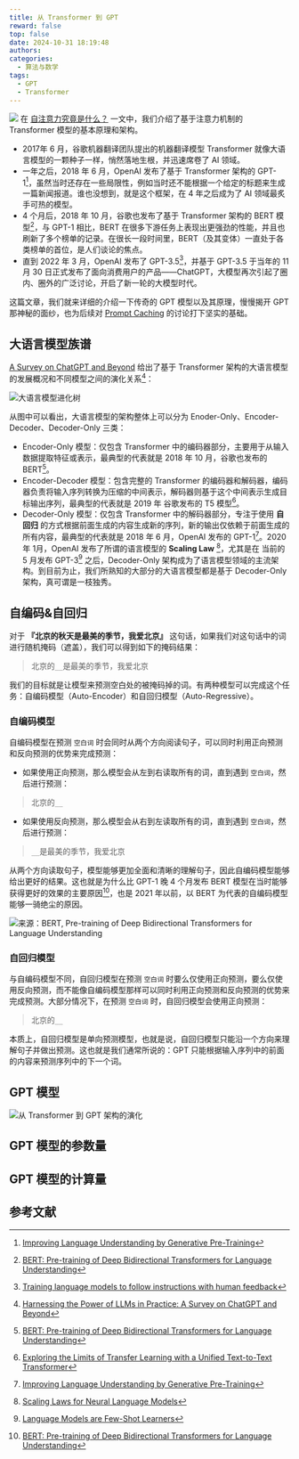 ```yaml
---
title: 从 Transformer 到 GPT
reward: false
top: false
date: 2024-10-31 18:19:48
authors:
categories:
  - 算法与数学
tags:
  - GPT
  - Transformer
---
```


![](1.png)
在 [自注意力究竟是什么？](/2024/10/16/What-exactly-is-attention/) 一文中，我们介绍了基于注意力机制的 Transformer 模型的基本原理和架构。

* 2017年 6 月，谷歌机器翻译团队提出的机器翻译模型 Transformer 就像大语言模型的一颗种子一样，悄然落地生根，并迅速席卷了 AI 领域。
* 一年之后，2018 年 6 月，OpenAI 发布了基于 Transformer 架构的 GPT-1[^gpt1]，虽然当时还存在一些局限性，例如当时还不能根据一个给定的标题来生成一篇新闻报道。谁也没想到，就是这个框架，在 4 年之后成为了 AI 领域最炙手可热的模型。
* 4 个月后，2018 年 10 月，谷歌也发布了基于 Transformer 架构的 BERT 模型[^bert]，与 GPT-1 相比，BERT 在很多下游任务上表现出更强劲的性能，并且也刷新了多个榜单的记录。在很长一段时间里，BERT（及其变体）一直处于各类榜单的首位，是人们谈论的焦点。
* 直到 2022 年 3 月，OpenAI 发布了 GPT-3.5[^gpt35]，并基于 GPT-3.5 于当年的 11 月 30 日正式发布了面向消费用户的产品——ChatGPT，大模型再次引起了圈内、圈外的广泛讨论，开启了新一轮的大模型时代。

这篇文章，我们就来详细的介绍一下传奇的 GPT 模型以及其原理，慢慢揭开 GPT 那神秘的面纱，也为后续对 [Prompt Caching](https://openai.com/index/api-prompt-caching/) 的讨论打下坚实的基础。
<!--more-->

## 大语言模型族谱
[A Survey on ChatGPT and Beyond](https://arxiv.org/abs/2304.13712) 给出了基于 Transformer 架构的大语言模型的发展概况和不同模型之间的演化关系[^harnessingpowerllmspractice]：

![大语言模型进化树](LLMTree.jpeg)

从图中可以看出，大语言模型的架构整体上可以分为 Enoder-Only、Encoder-Decoder、Decoder-Only 三类：

* Encoder-Only 模型：仅包含 Transformer 中的编码器部分，主要用于从输入数据提取特征或表示，最典型的代表就是 2018 年 10 月，谷歌也发布的 BERT[^bert]。 
* Encoder-Decoder 模型：包含完整的 Transformer 的编码器和解码器，编码器负责将输入序列转换为压缩的中间表示，解码器则基于这个中间表示生成目标输出序列，最典型的代表就是 2019 年 谷歌发布的 T5 模型[^t5]。
* Decoder-Only 模型：仅包含 Transformer 中的解码器部分，专注于使用 **自回归** 的方式根据前面生成的内容生成新的序列，新的输出仅依赖于前面生成的所有内容，最典型的代表就是 2018 年 6 月，OpenAI 发布的 GPT-1[^gpt1]。2020 年 1月，OpenAI 发布了所谓的语言模型的 **Scaling Law** [^scalinglaw]，尤其是在 当前的 5 月发布 GPT-3[^gpt3] 之后，Decoder-Only 架构成为了语言模型领域的主流架构。到目前为止，我们所熟知的大部分的大语言模型都是基于 Decoder-Only 架构，真可谓是一枝独秀。

## 自编码&自回归
对于 **『北京的秋天是最美的季节，我爱北京』** 这句话，如果我们对这句话中的词进行随机掩码（遮盖），我们可以得到如下的掩码结果：

> 北京的`__`是最美的季节，我爱北京

我们的目标就是让模型来预测空白处的被掩码掉的词。有两种模型可以完成这个任务：自编码模型（Auto-Encoder）和自回归模型（Auto-Regressive）。

### 自编码模型
自编码模型在预测 `空白词` 时会同时从两个方向阅读句子，可以同时利用正向预测和反向预测的优势来完成预测：

* 如果使用正向预测，那么模型会从左到右读取所有的词，直到遇到 `空白词`，然后进行预测：
> 北京的`__`

* 如果使用反向预测，那么模型会从右到左读取所有的词，直到遇到 `空白词`，然后进行预测：
> `__`是最美的季节，我爱北京

从两个方向读取句子，模型能够更加全面和清晰的理解句子，因此自编码模型能够给出更好的结果。这也就是为什么比 GPT-1 晚 4 个月发布 BERT 模型在当时能够获得更好的效果的主要原因[^bert]，也是 2021 年以前，以 BERT 为代表的自编码模型能够一骑绝尘的原因。

![来源：BERT, Pre-training of Deep Bidirectional Transformers for Language Understanding](bert_result.png)

### 自回归模型
与自编码模型不同，自回归模型在预测 `空白词` 时要么仅使用正向预测，要么仅使用反向预测，而不能像自编码模型那样可以同时利用正向预测和反向预测的优势来完成预测。大部分情况下，在预测 `空白词` 时，自回归模型会使用正向预测：
> 北京的`__`

本质上，自回归模型是单向预测模型，也就是说，自回归模型只能沿一个方向来理解句子并做出预测。这也就是我们通常所说的：GPT 只能根据输入序列中的前面的内容来预测序列中的下一个词。

## GPT 模型

![从 Transformer 到 GPT 架构的演化](GPTX_arch.png)

## GPT 模型的参数量

## GPT 模型的计算量


## 参考文献
[^gpt1]: [Improving Language Understanding by Generative Pre-Training](https://openai.com/index/language-unsupervised/)
[^bert]: [BERT: Pre-training of Deep Bidirectional Transformers for Language Understanding](https://arxiv.org/abs/1810.04805)
[^gpt2]: [Language Models are Unsupervised Multitask Learners](https://cdn.openai.com/better-language-models/language_models_are_unsupervised_multitask_learners.pdf)
[^gpt3]: [Language Models are Few-Shot Learners](https://arxiv.org/abs/2005.14165)
[^gpt35]: [Training language models to follow instructions with human feedback](https://arxiv.org/abs/2203.02155)
[^harnessingpowerllmspractice]: [Harnessing the Power of LLMs in Practice: A Survey on ChatGPT and Beyond](https://arxiv.org/abs/2304.13712)
[^t5]: [Exploring the Limits of Transfer Learning with a Unified Text-to-Text Transformer](https://arxiv.org/abs/1910.10683)
[^scalinglaw]: [Scaling Laws for Neural Language Models](https://arxiv.org/abs/2001.08361)